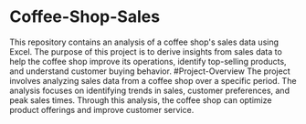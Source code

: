 # Coffee-Shop-Sales
This repository contains an analysis of a coffee shop's sales data using Excel. The purpose of this project is to derive insights from sales data to help the coffee shop improve its operations, identify top-selling products, and understand customer buying behavior.
#Project-Overview
The project involves analyzing sales data from a coffee shop over a specific period. The analysis focuses on identifying trends in sales, customer preferences, and peak sales times. Through this analysis, the coffee shop can optimize product offerings and improve customer service.
